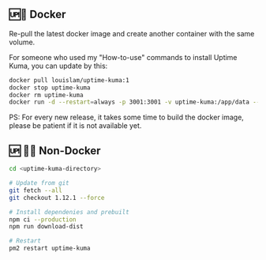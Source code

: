 ## 🆙🐳 Docker

Re-pull the latest docker image and create another container with the same volume.

For someone who used my "How-to-use" commands to install Uptime Kuma, you can update by this:

```bash
docker pull louislam/uptime-kuma:1
docker stop uptime-kuma
docker rm uptime-kuma
docker run -d --restart=always -p 3001:3001 -v uptime-kuma:/app/data --name uptime-kuma louislam/uptime-kuma:1
```

PS: For every new release, it takes some time to build the docker image, please be patient if it is not available yet.

## 🆙 💪🏻 Non-Docker

```bash
cd <uptime-kuma-directory>

# Update from git
git fetch --all
git checkout 1.12.1 --force

# Install dependenies and prebuilt
npm ci --production
npm run download-dist

# Restart
pm2 restart uptime-kuma
```
